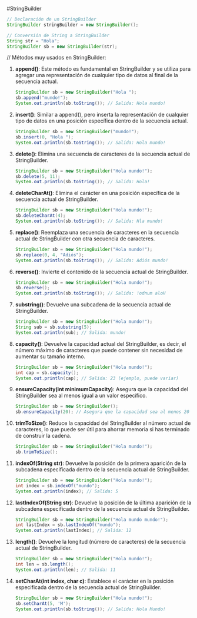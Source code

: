 #StringBuilder

```java
// Declaración de un StringBuilder
StringBuilder stringBuilder = new StringBuilder();

// Conversión de String a StringBuilder
String str = "Hola";
StringBuilder sb = new StringBuilder(str);
``````

// Métodos muy usados en StringBuilder:

1. **append()**: Este método es fundamental en StringBuilder y se utiliza para agregar una representación de cualquier tipo de datos al final de la secuencia actual.

    ```java
    StringBuilder sb = new StringBuilder("Hola ");
    sb.append("mundo!");
    System.out.println(sb.toString()); // Salida: Hola mundo!

2. **insert()**: Similar a append(), pero inserta la representación de cualquier tipo de datos en una posición específica dentro de la secuencia actual.

    ```java
    StringBuilder sb = new StringBuilder("mundo!");
    sb.insert(0, "Hola ");
    System.out.println(sb.toString()); // Salida: Hola mundo!

3. **delete()**: Elimina una secuencia de caracteres de la secuencia actual de StringBuilder.

    ```java
    StringBuilder sb = new StringBuilder("Hola mundo!");
    sb.delete(5, 11);
    System.out.println(sb.toString()); // Salida: Hola!


4. **deleteCharAt()**: Elimina el carácter en una posición específica de la secuencia actual de StringBuilder.

    ```java
    StringBuilder sb = new StringBuilder("Hola mundo!");
    sb.deleteCharAt(4);
    System.out.println(sb.toString()); // Salida: Hla mundo!


5. **replace()**: Reemplaza una secuencia de caracteres en la secuencia actual de StringBuilder con otra secuencia de caracteres.

    ```java
    StringBuilder sb = new StringBuilder("Hola mundo!");
    sb.replace(0, 4, "Adiós");
    System.out.println(sb.toString()); // Salida: Adiós mundo!


6. **reverse()**: Invierte el contenido de la secuencia actual de StringBuilder.

    ```java
    StringBuilder sb = new StringBuilder("Hola mundo!");
    sb.reverse();
    System.out.println(sb.toString()); // Salida: !odnum aloH


7. **substring()**: Devuelve una subcadena de la secuencia actual de StringBuilder.

    ```java
    StringBuilder sb = new StringBuilder("Hola mundo!");
    String sub = sb.substring(5);
    System.out.println(sub); // Salida: mundo!


8. **capacity()**: Devuelve la capacidad actual del StringBuilder, es decir, el número máximo de caracteres que puede contener sin necesidad de aumentar su tamaño interno.

    ```java
    StringBuilder sb = new StringBuilder("Hola mundo!");
    int cap = sb.capacity();
    System.out.println(cap); // Salida: 23 (ejemplo, puede variar)


9. **ensureCapacity(int minimumCapacity)**: Asegura que la capacidad del StringBuilder sea al menos igual a un valor específico.

    ```java
    StringBuilder sb = new StringBuilder();
    sb.ensureCapacity(20); // Asegura que la capacidad sea al menos 20 caracteres


10. **trimToSize()**: Reduce la capacidad del StringBuilder al número actual de caracteres, lo que puede ser útil para ahorrar memoria si has terminado de construir la cadena.

    ```java
    StringBuilder sb = new StringBuilder("Hola mundo!");
    sb.trimToSize();


11. **indexOf(String str)**: Devuelve la posición de la primera aparición de la subcadena especificada dentro de la secuencia actual de StringBuilder.

    ```java
    StringBuilder sb = new StringBuilder("Hola mundo!");
    int index = sb.indexOf("mundo");
    System.out.println(index); // Salida: 5


12. **lastIndexOf(String str)**: Devuelve la posición de la última aparición de la subcadena especificada dentro de la secuencia actual de StringBuilder.

    ```java
    StringBuilder sb = new StringBuilder("Hola mundo mundo!");
    int lastIndex = sb.lastIndexOf("mundo");
    System.out.println(lastIndex); // Salida: 12
    ```

13. **length()**: Devuelve la longitud (número de caracteres) de la secuencia actual de StringBuilder.

    ```java
    StringBuilder sb = new StringBuilder("Hola mundo!");
    int len = sb.length();
    System.out.println(len); // Salida: 11
    ```

14. **setCharAt(int index, char c)**: Establece el carácter en la posición especificada dentro de la secuencia actual de StringBuilder.

    ```java
    StringBuilder sb = new StringBuilder("Hola mundo!");
    sb.setCharAt(5, 'M');
    System.out.println(sb.toString()); // Salida: Hola Mundo!
    ```


